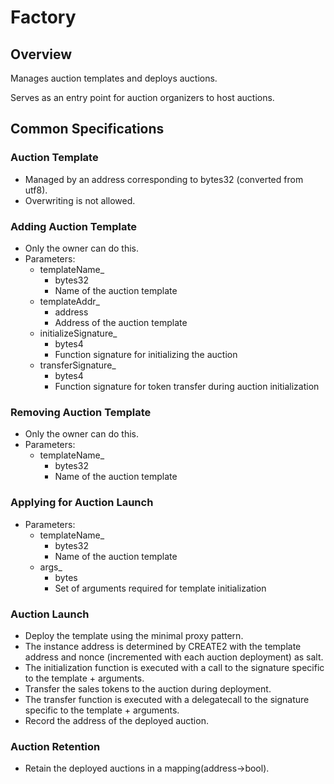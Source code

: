 # Factory

## Overview

Manages auction templates and deploys auctions.

Serves as an entry point for auction organizers to host auctions.

## Common Specifications

### Auction Template

- Managed by an address corresponding to bytes32 (converted from utf8).
- Overwriting is not allowed.

### Adding Auction Template

- Only the owner can do this.
- Parameters:
  - templateName\_
    - bytes32
    - Name of the auction template
  - templateAddr\_
    - address
    - Address of the auction template
  - initializeSignature\_
    - bytes4
    - Function signature for initializing the auction
  - transferSignature\_
    - bytes4
    - Function signature for token transfer during auction initialization

### Removing Auction Template

- Only the owner can do this.
- Parameters:
  - templateName\_
    - bytes32
    - Name of the auction template

### Applying for Auction Launch

- Parameters:
  - templateName\_
    - bytes32
    - Name of the auction template
  - args\_
    - bytes
    - Set of arguments required for template initialization

### Auction Launch

- Deploy the template using the minimal proxy pattern.
- The instance address is determined by CREATE2 with the template address and nonce (incremented with each auction deployment) as salt.
- The initialization function is executed with a call to the signature specific to the template + arguments.
- Transfer the sales tokens to the auction during deployment.
- The transfer function is executed with a delegatecall to the signature specific to the template + arguments.
- Record the address of the deployed auction.

### Auction Retention

- Retain the deployed auctions in a mapping(address->bool).
